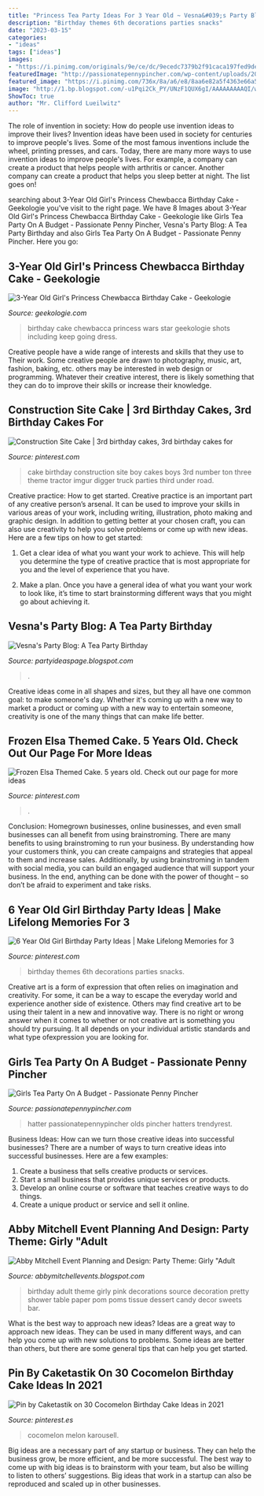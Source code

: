 ```yaml
---
title: "Princess Tea Party Ideas For 3 Year Old ~ Vesna&#039;s Party Blog: A Tea Party Birthday"
description: "Birthday themes 6th decorations parties snacks"
date: "2023-03-15"
categories:
- "ideas"
tags: ["ideas"]
images:
- "https://i.pinimg.com/originals/9e/ce/dc/9ecedc7379b2f91caca197fed9de84ab.jpg"
featuredImage: "http://passionatepennypincher.com/wp-content/uploads/2013/04/Tea-Party-683x1024.jpg"
featured_image: "https://i.pinimg.com/736x/8a/a6/e8/8aa6e82a5f4363e66a5345f52d3c67f4--kids-construction-cake-construction-birthday.jpg"
image: "http://1.bp.blogspot.com/-u1Pqi2Ck_PY/UNzF1QUX6gI/AAAAAAAAAQI/wD_JPgDTWmc/s1600/tissuepaperpoms_pinkparty.jpg"
ShowToc: true
author: "Mr. Clifford Lueilwitz"
---
```



The role of invention in society: How do people use invention ideas to improve their lives?
Invention ideas have been used in society for centuries to improve people's lives. Some of the most famous inventions include the wheel, printing presses, and cars. Today, there are many more ways to use invention ideas to improve people's lives. For example, a company can create a product that helps people with arthritis or cancer. Another company can create a product that helps you sleep better at night. The list goes on!

	

		
searching about 3-Year Old Girl&#039;s Princess Chewbacca Birthday Cake - Geekologie you've visit to the right page. We have 8 Images about 3-Year Old Girl&#039;s Princess Chewbacca Birthday Cake - Geekologie like Girls Tea Party On A Budget - Passionate Penny Pincher, Vesna&#039;s Party Blog: A Tea Party Birthday and also Girls Tea Party On A Budget - Passionate Penny Pincher. Here you go:
		
    
## 3-Year Old Girl&#039;s Princess Chewbacca Birthday Cake - Geekologie

<img loading=lazy src="http://geekologie.com/2015/12/11/princess-chewbacca-cake-2.jpg" onerror="this.onerror=null;this.src='https://tse3.mm.bing.net/th?id=OIP.Ar4_ZBq49PrsLHBonFxwXAHaKW&amp;pid=15.1';" alt="3-Year Old Girl&#039;s Princess Chewbacca Birthday Cake - Geekologie">

_Source: geekologie.com_

>birthday cake chewbacca princess wars star geekologie shots including keep going dress. 

	

Creative people have a wide range of interests and skills that they use to Their work. Some creative people are drawn to photography, music, art, fashion, baking, etc. others may be interested in web design or programming. Whatever their creative interest, there is likely something that they can do to improve their skills or increase their knowledge.

    
## Construction Site Cake | 3rd Birthday Cakes, 3rd Birthday Cakes For

<img loading=lazy src="https://i.pinimg.com/736x/8a/a6/e8/8aa6e82a5f4363e66a5345f52d3c67f4--kids-construction-cake-construction-birthday.jpg" onerror="this.onerror=null;this.src='https://tse4.mm.bing.net/th?id=OIP.0YSNT7FtJhoI9Er5ePIqLAHaJ3&amp;pid=15.1';" alt="Construction Site Cake | 3rd birthday cakes, 3rd birthday cakes for">

_Source: pinterest.com_

>cake birthday construction site boy cakes boys 3rd number ton three theme tractor imgur digger truck parties third under road. 

	

Creative practice: How to get started.
Creative practice is an important part of any creative person’s arsenal. It can be used to improve your skills in various areas of your work, including writing, illustration, photo making and graphic design. In addition to getting better at your chosen craft, you can also use creativity to help you solve problems or come up with new ideas. Here are a few tips on how to get started:
1. Get a clear idea of what you want your work to achieve. This will help you determine the type of creative practice that is most appropriate for you and the level of experience that you have.

2. Make a plan. Once you have a general idea of what you want your work to look like, it’s time to start brainstorming different ways that you might go about achieving it.

    
## Vesna&#039;s Party Blog: A Tea Party Birthday

<img loading=lazy src="http://1.bp.blogspot.com/-5oUd4LZAVBI/TeU5XVce8WI/AAAAAAAAAHo/GUTR5kWkL7c/w1200-h630-p-k-no-nu/DSC02152.JPG" onerror="this.onerror=null;this.src='https://tse1.mm.bing.net/th?id=OIP.fTEQLSj0vMYNLG4CI7nTxwHaD4&amp;pid=15.1';" alt="Vesna&#039;s Party Blog: A Tea Party Birthday">

_Source: partyideaspage.blogspot.com_

>. 

	

Creative ideas come in all shapes and sizes, but they all have one common goal: to make someone's day. Whether it's coming up with a new way to market a product or coming up with a new way to entertain someone, creativity is one of the many things that can make life better.

    
## Frozen Elsa Themed Cake. 5 Years Old. Check Out Our Page For More Ideas

<img loading=lazy src="https://i.pinimg.com/originals/9e/ce/dc/9ecedc7379b2f91caca197fed9de84ab.jpg" onerror="this.onerror=null;this.src='https://tse2.mm.bing.net/th?id=OIP.8dvClxu2KB81Azb8gg4B4wHaNK&amp;pid=15.1';" alt="Frozen Elsa Themed Cake. 5 years old. Check out our page for more ideas">

_Source: pinterest.com_

>. 

	

Conclusion: Homegrown businesses, online businesses, and even small businesses can all benefit from using brainstroming.
There are many benefits to using brainstroming to run your business. By understanding how your customers think, you can create campaigns and strategies that appeal to them and increase sales. Additionally, by using brainstroming in tandem with social media, you can build an engaged audience that will support your business. In the end, anything can be done with the power of thought – so don’t be afraid to experiment and take risks.

    
## 6 Year Old Girl Birthday Party Ideas | Make Lifelong Memories For 3

<img loading=lazy src="https://i.pinimg.com/736x/65/27/03/65270394cdd338ce00962011dbc2a577--girls-birthday-parties-girl-birthday.jpg" onerror="this.onerror=null;this.src='https://tse3.mm.bing.net/th?id=OIP.fPmUccgmftNi-TJVbcLsjwHaIC&amp;pid=15.1';" alt="6 Year Old Girl Birthday Party Ideas | Make Lifelong Memories for 3">

_Source: pinterest.com_

>birthday themes 6th decorations parties snacks. 

	

Creative art is a form of expression that often relies on imagination and creativity. For some, it can be a way to escape the everyday world and experience another side of existence. Others may find creative art to be using their talent in a new and innovative way. There is no right or wrong answer when it comes to whether or not creative art is something you should try pursuing. It all depends on your individual artistic standards and what type ofexpression you are looking for.

    
## Girls Tea Party On A Budget - Passionate Penny Pincher

<img loading=lazy src="http://passionatepennypincher.com/wp-content/uploads/2013/04/Tea-Party-683x1024.jpg" onerror="this.onerror=null;this.src='https://tse1.mm.bing.net/th?id=OIP.9VmQ0VlGjWC8IWOb1wTDggHaLG&amp;pid=15.1';" alt="Girls Tea Party On A Budget - Passionate Penny Pincher">

_Source: passionatepennypincher.com_

>hatter passionatepennypincher olds pincher hatters trendyrest. 

	

Business Ideas: How can we turn those creative ideas into successful businesses?
There are a number of ways to turn creative ideas into successful businesses. Here are a few examples: 
1. Create a business that sells creative products or services.
2. Start a small business that provides unique services or products.
3. Develop an online course or software that teaches creative ways to do things. 
4. Create a unique product or service and sell it online.

    
## Abby Mitchell Event Planning And Design: Party Theme: Girly &quot;Adult

<img loading=lazy src="http://1.bp.blogspot.com/-u1Pqi2Ck_PY/UNzF1QUX6gI/AAAAAAAAAQI/wD_JPgDTWmc/s1600/tissuepaperpoms_pinkparty.jpg" onerror="this.onerror=null;this.src='https://tse4.mm.bing.net/th?id=OIP.UMw8ghaagKuCRPBxstNUDQAAAA&amp;pid=15.1';" alt="Abby Mitchell Event Planning and Design: Party Theme: Girly &quot;Adult">

_Source: abbymitchellevents.blogspot.com_

>birthday adult theme girly pink decorations source decoration pretty shower table paper pom poms tissue dessert candy decor sweets bar. 

	

What is the best way to approach new ideas?
Ideas are a great way to approach new ideas. They can be used in many different ways, and can help you come up with new solutions to problems. Some ideas are better than others, but there are some general tips that can help you get started.

    
## Pin By Caketastik On 30 Cocomelon Birthday Cake Ideas In 2021

<img loading=lazy src="https://i.pinimg.com/736x/db/1f/12/db1f1298a17d223fd5728f35dd8e2e3f.jpg" onerror="this.onerror=null;this.src='https://tse3.mm.bing.net/th?id=OIP.7K66lR9hkyQJyTzssCZfDAHaJ3&amp;pid=15.1';" alt="Pin by Caketastik on 30 Cocomelon Birthday Cake Ideas in 2021">

_Source: pinterest.es_

>cocomelon melon karousell. 

	

Big ideas are a necessary part of any startup or business. They can help the business grow, be more efficient, and be more successful. The best way to come up with big ideas is to brainstorm with your team, but also be willing to listen to others’ suggestions. Big ideas that work in a startup can also be reproduced and scaled up in other businesses.

